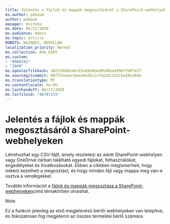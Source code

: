 ```yaml
---
title: Jelentés a fájlok és mappák megosztásáról a SharePoint-webhelyeken
ms.author: pebaum
author: pebaum
manager: mnirkhe
ms.date: 04/21/2020
ms.audience: Admin
ms.topic: article
ROBOTS: NOINDEX, NOFOLLOW
localization_priority: Normal
ms.collection: Adm_O365
ms.custom:
- "9000192"
- "3049"
ms.openlocfilehash: a0223666ba8cd3edde9eed05d86a49907fd07a37
ms.sourcegitcommit: 90f37eebec9aaa9e49c2cf4d201152c5e20e384b
ms.translationtype: MT
ms.contentlocale: hu-HU
ms.lasthandoff: 08/17/2020
ms.locfileid: "46787215"
---
```

# <a name="report-on-file-and-folder-sharing-in-sharepoint-sites"></a>Jelentés a fájlok és mappák megosztásáról a SharePoint-webhelyeken

Létrehozhat egy CSV-fájlt, amely részletezi az adott SharePoint-webhelyen vagy OneDrive-tárban található egyedi fájlokat, felhasználókat, engedélyeket és hivatkozásokat. Ebben a cikkben megismerheti, hogy miként kezelheti a megosztást, és hogy minden fájl vagy mappa meg van-e osztva a vendégekkel.

További információt a [fájlok és mappák megosztása a SharePoint-webhelyeken](https://docs.microsoft.com/sharepoint/sharing-reports)című témakörben olvashat.

> [!NOTE]
> Ez a funkció jelenleg az első megjelenésű bérlői webhelyeken van telepítve, és fokozatosan fog megjelenni az összes termelési bérlő számára.